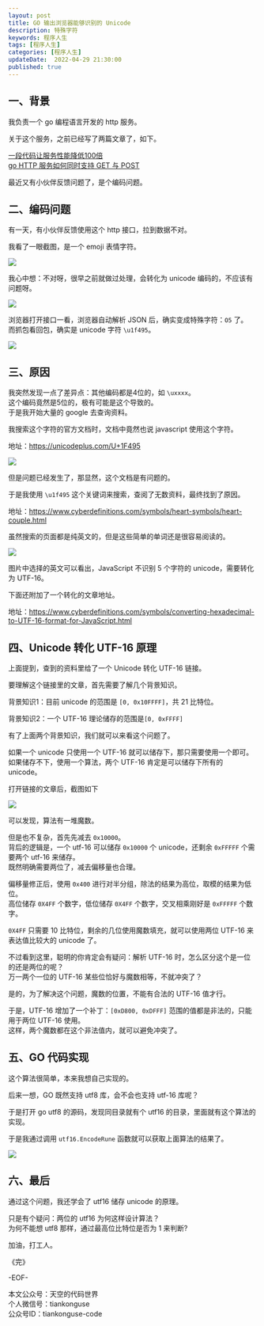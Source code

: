 ```yaml
---   
layout: post  
title: GO 输出浏览器能够识别的 Unicode      
description: 特殊字符         
keywords: 程序人生  
tags: [程序人生]    
categories: [程序人生]  
updateDate:  2022-04-29 21:30:00  
published: true  
---  
```



## 一、背景  


我负责一个 go 编程语言开发的 http 服务。  


关于这个服务，之前已经写了两篇文章了，如下。  


[一段代码让服务性能降低100倍](https://mp.weixin.qq.com/s/PrumUA-KlJ4_UHdnoTLYHg)  
[go HTTP 服务如何同时支持 GET 与 POST](https://mp.weixin.qq.com/s/yjGXTGZK4TCS-_V3XIyXkQ)  


最近又有小伙伴反馈问题了，是个编码问题。  


## 二、编码问题  


有一天，有小伙伴反馈使用这个 http 接口，拉到数据不对。  


我看了一眼截图，是一个 emoji 表情字符。  



![](https://res2022.tiankonguse.com/images/2022/05/01/001.png)  



我心中想：不对呀，很早之前就做过处理，会转化为 unicode 编码的，不应该有问题呀。  


![](https://res2022.tiankonguse.com/images/2022/05/01/00101.png)  



浏览器打开接口一看，浏览器自动解析 JSON 后，确实变成特殊字符：`O5` 了。  
而抓包看回包，确实是 unicode 字符 `\u1f495`。  


![](https://res2022.tiankonguse.com/images/2022/05/01/002.png)  



## 三、原因  


我突然发现一点了差异点：其他编码都是4位的，如 `\uxxxx`。  
这个编码竟然是5位的，极有可能是这个导致的。  
于是我开始大量的 google 去查询资料。  


我搜索这个字符的官方文档时，文档中竟然也说 javascript 使用这个字符。  


地址：https://unicodeplus.com/U+1F495  


![](https://res2022.tiankonguse.com/images/2022/05/01/003.png)  


但是问题已经发生了，那显然，这个文档是有问题的。  


于是我使用 `\u1f495` 这个关键词来搜索，查阅了无数资料，最终找到了原因。  


地址：https://www.cyberdefinitions.com/symbols/heart-symbols/heart-couple.html  


虽然搜索的页面都是纯英文的，但是这些简单的单词还是很容易阅读的。  


![](https://res2022.tiankonguse.com/images/2022/05/01/004.png)  



图片中选择的英文可以看出，JavaScript 不识别 5 个字符的 unicode，需要转化为 UTF-16。  


下面还附加了一个转化的文章地址。  


地址：https://www.cyberdefinitions.com/symbols/converting-hexadecimal-to-UTF-16-format-for-JavaScript.html  



## 四、Unicode 转化 UTF-16 原理   


上面提到，查到的资料里给了一个 Unicode 转化 UTF-16 链接。  


要理解这个链接里的文章，首先需要了解几个背景知识。  


背景知识1：目前 unicode 的范围是 `[0, 0x10FFFF]`，共 21 比特位。  


背景知识2：一个 UTF-16 理论储存的范围是`[0, 0xFFFF]`  


有了上面两个背景知识，我们就可以来看这个问题了。  


如果一个 unicode 只使用一个 UTF-16 就可以储存下，那只需要使用一个即可。  
如果储存不下，使用一个算法，两个 UTF-16 肯定是可以储存下所有的 unicode。  


打开链接的文章后，截图如下  


![](https://res2022.tiankonguse.com/images/2022/05/01/005.png)  


可以发现，算法有一堆魔数。  


但是也不复杂，首先先减去 `0x10000`。  
背后的逻辑是，一个 utf-16 可以储存 `0x10000` 个 unicode，还剩余 `0xFFFFF` 个需要两个 utf-16 来储存。  
既然明确需要两位了，减去偏移量也合理。  


偏移量修正后，使用 `0x400` 进行对半分组，除法的结果为高位，取模的结果为低位。  
高位储存 `0X4FF` 个数字，低位储存 `0X4FF` 个数字，交叉相乘刚好是 `0xFFFFF` 个数字。  


`0X4FF` 只需要 10 比特位，剩余的几位使用魔数填充，就可以使用两位 UTF-16 来表达值比较大的 unicode 了。  



不过看到这里，聪明的你肯定会有疑问：解析 UTF-16 时，怎么区分这个是一位的还是两位的呢？  
万一两个一位的 UTF-16 某些位恰好与魔数相等，不就冲突了？  


是的，为了解决这个问题，魔数的位置，不能有合法的 UTF-16 值才行。  


于是，UTF-16 增加了一个补丁：`[0xD800, 0xDFFF]` 范围的值都是非法的，只能用于两位 UTF-16 使用。  
这样，两个魔数都在这个非法值内，就可以避免冲突了。  


## 五、GO 代码实现


这个算法很简单，本来我想自己实现的。  


后来一想，GO 既然支持 utf8 库，会不会也支持 utf-16 库呢？  


于是打开 go utf8 的源码，发现同目录就有个 utf16 的目录，里面就有这个算法的实现。  


于是我通过调用 `utf16.EncodeRune` 函数就可以获取上面算法的结果了。  


![](https://res2022.tiankonguse.com/images/2022/05/01/006.png)  


## 六、最后  


通过这个问题，我还学会了 utf16 储存 unicode 的原理。  


只是有个疑问：两位的 utf16 为何这样设计算法？  
为何不能想 utf8 那样，通过最高位比特位是否为 1 来判断?  




加油，打工人。  


《完》  


-EOF-  



本文公众号：天空的代码世界  
个人微信号：tiankonguse  
公众号ID：tiankonguse-code  
  

